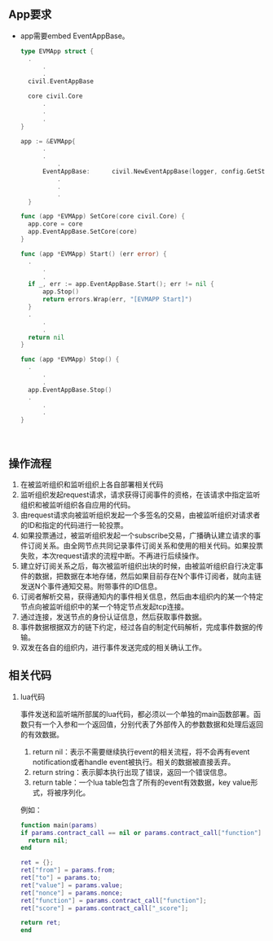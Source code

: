 ## App要求

* app需要embed EventAppBase。

  ```go
  type EVMApp struct {
  	.
    	.
    	.
  	civil.EventAppBase

  	core civil.Core
    	.
    	.
    	.
  }

  app := &EVMApp{
  		.
  		.
    		.
  		EventAppBase:      civil.NewEventAppBase(logger, config.GetString("cosi_laddr")),
    		.
    		.
    		.
  	}

  func (app *EVMApp) SetCore(core civil.Core) {
  	app.core = core
  	app.EventAppBase.SetCore(core)
  }

  func (app *EVMApp) Start() (err error) {
  	.
    	.
    	.
  	if _, err := app.EventAppBase.Start(); err != nil {
  		app.Stop()
  		return errors.Wrap(err, "[EVMAPP Start]")
  	}
  	.
    	.
    	.
  	return nil
  }

  func (app *EVMApp) Stop() {
  	.
    	.
    	.
  	app.EventAppBase.Stop()
  	.
    	.
    	.
  }
  ```

  ​

## 操作流程
1. 在被监听组织和监听组织上各自部署相关代码
2. 监听组织发起request请求，请求获得订阅事件的资格，在该请求中指定监听组织和被监听组织各自应用的代码。
3. 由request请求向被监听组织发起一个多签名的交易，由被监听组织对请求者的ID和指定的代码进行一轮投票。
4. 如果投票通过，被监听组织发起一个subscribe交易，广播确认建立请求的事件订阅关系。由全网节点共同记录事件订阅关系和使用的相关代码。如果投票失败，本次request请求的流程中断。不再进行后续操作。
5. 建立好订阅关系之后，每次被监听组织出块的时候，由被监听组织自行决定事件的数据，把数据在本地存储，然后如果目前存在N个事件订阅者，就向主链发送N个事件通知交易。附带事件的ID信息。
6. 订阅者解析交易，获得通知内的事件相关信息，然后由本组织内的某一个特定节点向被监听组织中的某一个特定节点发起tcp连接。
7. 通过连接，发送节点的身份认证信息，然后获取事件数据。
8. 事件数据根据双方的链下约定，经过各自的制定代码解析，完成事件数据的传输。
9. 双发在各自的组织内，进行事件发送完成的相关确认工作。

## 相关代码
1. lua代码

   事件发送和监听端所部属的lua代码，都必须以一个单独的main函数部署。函数只有一个入参和一个返回值，分别代表了外部传入的参数数据和处理后返回的有效数据。

   1. return nil：表示不需要继续执行event的相关流程，将不会再有event notification或者handle event被执行。相关的数据被直接丢弃。
   2. return string：表示脚本执行出现了错误，返回一个错误信息。
   3. return table：一个lua table包含了所有的event有效数据，key value形式，将被序列化。

   例如：

   ```lua
   function main(params)
   if params.contract_call == nil or params.contract_call["function"] ~= "buyChicken" then
     return nil;
   end

   ret = {};
   ret["from"] = params.from;
   ret["to"] = params.to;
   ret["value"] = params.value;
   ret["nonce"] = params.nonce;
   ret["function"] = params.contract_call["function"];
   ret["score"] = params.contract_call["_score"];

   return ret;
   end
   ```

   ​
